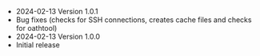 * 2024-02-13 Version 1.0.1
 * Bug fixes (checks for SSH connections, creates cache files and checks for oathtool)
* 2024-02-13 Version 1.0.0
 * Initial release
